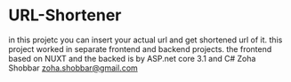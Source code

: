 # URL-Shortener
in this projetc you can insert your actual url and get shortened url of it.
this project worked in separate frontend and backend projects. the frontend based on NUXT and the backed is by ASP.net core 3.1 and C#
Zoha Shobbar
zoha.shobbar@gmail.com
